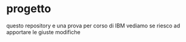 # progetto
questo repository e una prova per corso di IBM
vediamo se riesco ad apportare le giuste modifiche
